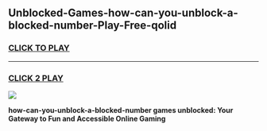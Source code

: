 
## Unblocked-Games-how-can-you-unblock-a-blocked-number-Play-Free-qolid
<h3>
<a href="https://premium76.site?title=how-can-you-unblock-a-blocked-number&ref=12A">CLICK TO PLAY</a></h3>
<hr>

<h3>
<a href="https://premium76.site?title=how-can-you-unblock-a-blocked-number&ref=12A">CLICK 2 PLAY</a>
  
</h3>

<a href="https://premium76.site?title=how-can-you-unblock-a-blocked-number&ref=12A"><img src="https://clearcache.store/games.png"></a>


**how-can-you-unblock-a-blocked-number games unblocked: Your Gateway to Fun and Accessible Online Gaming**

